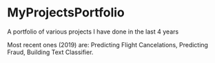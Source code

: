 # MyProjectsPortfolio
A portfolio of various projects I have done in the last 4 years

Most recent ones (2019) are: Predicting Flight Cancelations, Predicting Fraud, Building Text Classifier. 
